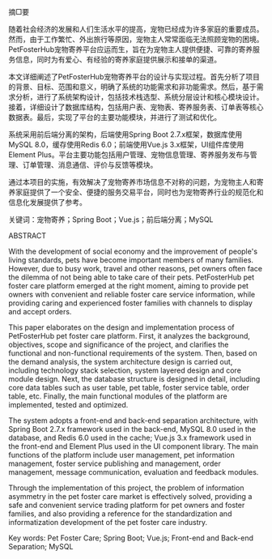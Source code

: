 摘□要

随着社会经济的发展和人们生活水平的提高，宠物已经成为许多家庭的重要成员。然而，由于工作繁忙、外出旅行等原因，宠物主人常常面临无法照顾宠物的困境。PetFosterHub宠物寄养平台应运而生，旨在为宠物主人提供便捷、可靠的寄养服务信息，同时为有爱心、有经验的寄养家庭提供展示和接单的渠道。

本文详细阐述了PetFosterHub宠物寄养平台的设计与实现过程。首先分析了项目的背景、目标、范围和意义，明确了系统的功能需求和非功能需求。然后，基于需求分析，进行了系统架构设计，包括技术栈选型、系统分层设计和核心模块设计。接着，详细设计了数据库结构，包括用户表、宠物表、寄养服务表、订单表等核心数据表。最后，实现了平台的主要功能模块，并进行了测试和优化。

系统采用前后端分离的架构，后端使用Spring Boot 2.7.x框架，数据库使用MySQL 8.0，缓存使用Redis 6.0；前端使用Vue.js 3.x框架，UI组件库使用Element Plus。平台主要功能包括用户管理、宠物信息管理、寄养服务发布与管理、订单管理、消息通信、评价与反馈等模块。

通过本项目的实施，有效解决了宠物寄养市场信息不对称的问题，为宠物主人和寄养家庭提供了一个安全、便捷的服务交易平台，同时也为宠物寄养行业的规范化和信息化发展提供了参考。

关键词：宠物寄养；Spring Boot；Vue.js；前后端分离；MySQL

ABSTRACT

With the development of social economy and the improvement of people's living standards, pets have become important members of many families. However, due to busy work, travel and other reasons, pet owners often face the dilemma of not being able to take care of their pets. PetFosterHub pet foster care platform emerged at the right moment, aiming to provide pet owners with convenient and reliable foster care service information, while providing caring and experienced foster families with channels to display and accept orders.

This paper elaborates on the design and implementation process of PetFosterHub pet foster care platform. First, it analyzes the background, objectives, scope and significance of the project, and clarifies the functional and non-functional requirements of the system. Then, based on the demand analysis, the system architecture design is carried out, including technology stack selection, system layered design and core module design. Next, the database structure is designed in detail, including core data tables such as user table, pet table, foster service table, order table, etc. Finally, the main functional modules of the platform are implemented, tested and optimized.

The system adopts a front-end and back-end separation architecture, with Spring Boot 2.7.x framework used in the back-end, MySQL 8.0 used in the database, and Redis 6.0 used in the cache; Vue.js 3.x framework used in the front-end and Element Plus used in the UI component library. The main functions of the platform include user management, pet information management, foster service publishing and management, order management, message communication, evaluation and feedback modules.

Through the implementation of this project, the problem of information asymmetry in the pet foster care market is effectively solved, providing a safe and convenient service trading platform for pet owners and foster families, and also providing a reference for the standardization and informatization development of the pet foster care industry.

Key words: Pet Foster Care; Spring Boot; Vue.js; Front-end and Back-end Separation; MySQL